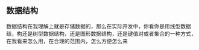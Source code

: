 ## 数据结构

数据结构在我理解上就是存储数据的，那么在实际开发中，你看你是用线型数据结，构还是树型数据结构，还是图形数据结构，还是键值对或者集合的一种方式，在我看来怎么用，在合理的范围内，怎么方便怎么来

